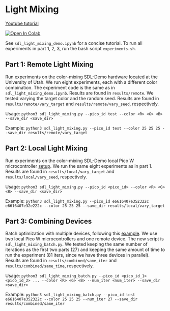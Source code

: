 # Light Mixing

[Youtube tutorial](https://www.youtube.com/watch?v=D54yfxRSY6s&t=557s)

[![Open In Colab](https://colab.research.google.com/assets/colab-badge.svg)](https://colab.research.google.com/github/sparks-baird/self-driving-lab-demo/blob/main/notebooks/4.2-paho-mqtt-colab-sdl-demo-test.ipynb)

See `sdl_light_mixing_demo.ipynb` for a concise tutorial. To run all experiments in part 1, 2, 3, run the bash script `experiments.sh`.

## Part 1: Remote Light Mixing

Run experiments on the color-mixing SDL-Demo hardware located at the University of Utah. We run eight experiments, each with a different color combination. The experiment code is the same as in `sdl_light_mixing_demo.ipynb`. Results are found in `results/remote`. We tested varying the target color and the random seed. Results are found in `results/remote/vary_target` and `results/remote/vary_seed`, respectively.

Usage: `python3 sdl_light_mixing.py --pico_id test --color <R> <G> <B> --save_dir <save_dir>`

Example: `python3 sdl_light_mixing.py --pico_id test --color 25 25 25 --save_dir results/remote/vary_target`

## Part 2: Local Light Mixing

Run experiments on the color-mixing SDL-Demo local Pico W microcontroller [setup](https://projects.raspberrypi.org/en/projects/get-started-pico-w/1). We run the same eight experiments as in part 1. Results are found in `results/local/vary_target` and `results/local/vary_seed`, respectively.

Usage: `python3 sdl_light_mixing.py --pico_id <pico_id> --color <R> <G> <B> --save_dir <save_dir>`

Example: `python3 sdl_light_mixing.py --pico_id e6616407e352322c e6616407e32e222c --color 25 25 25 --save_dir results/local/vary_target`

## Part 3: Combining Devices

Batch optimization with multiple devices, following this [example](https://self-driving-lab-demo.readthedocs.io/en/latest/notebooks/6.3-batch-optimization.html). We use two local Pico W microcontrollers and one remote device. The new script is `sdl_light_mixing_batch.py`. We tested keeping the same number of iterations as the first two parts (27) and keeping the same amount of time to run the experiment (81 iters, since we have three devices in parallel). Results are found in `results/combined/same_iter` and `results/combined/same_time`, respectively.

Usage: `python3 sdl_light_mixing_batch.py --pico_id <pico_id_1> <pico_id_2> ... --color <R> <G> <B> --num_iter <num_iter> --save_dir <save_dir>`

Example: `python3 sdl_light_mixing_batch.py --pico_id test e6616407e352322c --color 25 25 25 --num_iter 27 --save_dir results/combined/same_iter`
